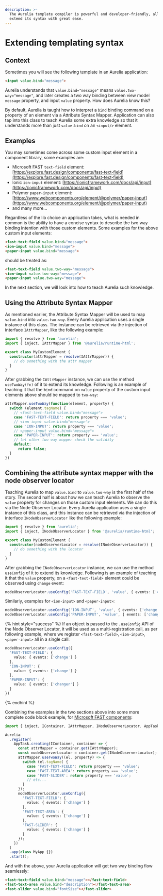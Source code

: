 ```yaml
---
description: >-
  The Aurelia template compiler is powerful and developer-friendly, allowing you
  extend its syntax with great ease.
---
```


# Extending templating syntax

## Context

Sometimes you will see the following template in an Aurelia application:

```html
<input value.bind="message">
```

Aurelia understands that `value.bind="message"` means `value.two-way="message"`, and later creates a two way binding between view model `message` property, and input `value` property. How does Aurelia know this?

By default, Aurelia is taught how to interpret a `bind` binding command on a property of an element via a Attribute Syntax Mapper. Application can also tap into this class to teach Aurelia some extra knowledge so that it understands more than just `value.bind` on an `<input/>` element.

## Examples

You may sometimes come across some custom input element in a component library, some examples are:

* Microsoft FAST `text-field` element: [https://explore.fast.design/components/fast-text-field](https://explore.fast.design/components/fast-text-field)
* Ionic `ion-input` element: [https://ionicframework.com/docs/api/input](https://ionicframework.com/docs/api/input)
* Polymer `paper-input` element: [https://www.webcomponents.org/element/@polymer/paper-input](https://www.webcomponents.org/element/@polymer/paper-input)
* and many more...

Regardless of the lib choice an application takes, what is needed in common is the ability to have a concise syntax to describe the two way binding intention with those custom elements. Some examples for the above custom input elements:

```html
<fast-text-field value.bind="message">
<ion-input value.bind="message">
<paper-input value.bind="message">
```

should be treated as:

```html
<fast-text-field value.two-way="message">
<ion-input value.two-way="message">
<paper-input value.two-way="message">
```

In the next section, we will look into how to teach Aurelia such knowledge.

## Using the Attribute Syntax Mapper

As mentioned earlier, the Attribute Syntax Mapper will be used to map `value.bind` into `value.two-way`. Every Aurelia application uses a single instance of this class. The instance can be retrieved via the injection of interface `IAttrMapper`, like the following example:

```typescript
import { resolve } from 'aurelia';
import { inject, IAttrMapper } from '@aurelia/runtime-html';

export class MyCustomElement {
  constructor(attrMapper = resolve(IAttrMapper)) {
    // do something with the attr mapper
  }
}
```

After grabbing the `IAttrMapper` instance, we can use the method `useTwoWay(fn)` of it to extend its knowledge. Following is an example of teaching it that the `bind` command on `value` property of the custom input elements above should be mapped to `two-way`:

```typescript
attrMapper.useTwoWay(function(element, property) {
  switch (element.tagName) {
    // <fast-text-field value.bind="message">
    case 'FAST-TEXT-FIELD': return property === 'value';
    // <ion-input value.bind="message">
    case 'ION-INPUT': return property === 'value';
    // <paper-input value.bind="message">
    case 'PAPER-INPUT': return property === 'value';
    // let other two way mapper check the validity
    default:
      return false;
  }
})
```

## Combining the attribute syntax mapper with the node observer locator

Teaching Aurelia to map `value.bind` to `value.two-way` is the first half of the story. The second half is about how we can teach Aurelia to observe the `value` property for changes on those custom input elements. We can do this via the Node Observer Locator. Every Aurelia application uses a single instance of this class, and this instance can be retrieved via the injection of interface `INodeObserverLocator` like the following example:

```typescript
import { resolve } from 'aurelia';
import { inject, INodeObserverLocator } from '@aurelia/runtime-html';

export class MyCustomElement {
  constructor(nodeObserverLocator = resolve(INodeObserverLocator)) {
    // do something with the locator
  }
}
```

After grabbing the `INodeObserverLocator` instance, we can use the method `useConfig` of it to extend its knowledge. Following is an example of teaching it that the `value` property, on a `<fast-text-field>` element could be observed using `change` event:

```typescript
nodeObserverLocator.useConfig('FAST-TEXT-FIELD', 'value', { events: ['change' ] });
```

Similarly, examples for `<ion-input>` and `<paper-input>`:

```typescript
nodeObserverLocator.useConfig('ION-INPUT', 'value', { events: ['change' ] });
nodeObserverLocator.useConfig('PAPER-INPUT', 'value', { events: ['change' ] });
```

{% hint style="success" %}
If an object is passed to the `.useConfig` API of the Node Observer Locator, it will be used as a multi-registration call, as per following example, where we register `<fast-text-field>`, `<ion-input>`, `<paper-input>` all in a single call:

```typescript
nodeObserverLocator.useConfig({
  'FAST-TEXT-FIELD': {
    value: { events: ['change'] }
  },
  'ION-INPUT': {
    value: { events: ['change'] }
  },
  'PAPER-INPUT': {
    value: { events: ['changer'] }
  }
})
```
{% endhint %}

Combining the examples in the two sections above into some more complete code block example, for [Microsoft FAST components](https://explore.fast.design/components/fast-text-field):

```typescript
import { inject, IContainer, IAttrMapper, INodeObserverLocator, AppTask, Aurelia } from 'aurelia';

Aurelia
  .register(
    AppTask.creating(IContainer, container => {
      const attrMapper = container.get(IAttrMapper);
      const nodeObserverLocator = container.get(INodeObserverLocator);
      attrMapper.useTwoWay((el, property) => {
        switch (el.tagName) {
          case 'FAST-TEXT-FIELD': return property === 'value';
          case 'FAST-TEXT-AREA': return property === 'value';
          case 'FAST-SLIDER': return property === 'value';
          // etc...
        }
      });
      nodeObserverLocator.useConfig({
        'FAST-TEXT-FIELD': {
          value: { events: ['change'] }
        },
        'FAST-TEXT-AREA': {
          value: { events: ['change'] }
        },
        'FAST-SLIDER': {
          value: { events: ['change'] }
        }
      });
    })
  )
  .app(class MyApp {})
  .start();
```

And with the above, your Aurelia application will get two way binding flow seamlessly:

```html
<fast-text-field value.bind="message"></fast-text-field>
<fast-text-area value.bind="description"></fast-text-area>
<fast-slider value.bind="fontSize"></fast-slider>
```
